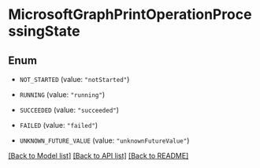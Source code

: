 # MicrosoftGraphPrintOperationProcessingState

## Enum


* `NOT_STARTED` (value: `"notStarted"`)

* `RUNNING` (value: `"running"`)

* `SUCCEEDED` (value: `"succeeded"`)

* `FAILED` (value: `"failed"`)

* `UNKNOWN_FUTURE_VALUE` (value: `"unknownFutureValue"`)


[[Back to Model list]](../README.md#documentation-for-models) [[Back to API list]](../README.md#documentation-for-api-endpoints) [[Back to README]](../README.md)


